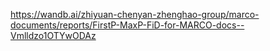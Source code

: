 https://wandb.ai/zhiyuan-chenyan-zhenghao-group/marco-documents/reports/FirstP-MaxP-FiD-for-MARCO-docs--Vmlldzo1OTYwODAz